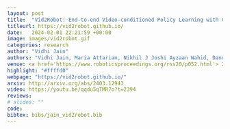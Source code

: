 ```yaml
---
layout: post
title:  "Vid2Robot: End-to-end Video-conditioned Policy Learning with Cross-Attention Transformers"
titleurl: https://vid2robot.github.io/
date:   2024-02-01 22:21:59 +00:00
image: images/vid2robot.gif
categories: research
author: "Vidhi Jain"
authors: "Vidhi Jain, Maria Attarian, Nikhil J Joshi Ayzaan Wahid, Danny Driess, Quan Vuong, Pannag R Sanketi, Pierre Sermanet, Stefan Welker, Christine Chan, Igor Gilitschenski, Yonatan Bisk, Debidatta Dwibedi."
venue: <a href='https://www.roboticsproceedings.org/rss20/p052.html'> 20th Edition of Robotics Science and Systems (RSS) Conference </a> 
highlight: "#ffffd0"    
webpage: "https://vid2robot.github.io/"
arxiv: http://arxiv.org/abs/2403.12943
video: https://youtu.be/qqdu5qTMR7o?t=2394
reviews: 
# slides: ""
code: 
bibtex: bibs/jain_vid2robot.bib
---
```

